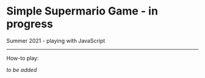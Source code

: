 # Simple Supermario Game - in progress

Summer 2021 - playing with JavaScript

__________

How-to play:

*to be added*
